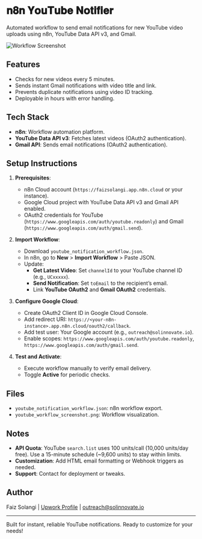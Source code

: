 # 𝐧𝟖𝐧 𝐘𝐨𝐮𝐓𝐮𝐛𝐞 𝐍𝐨𝐭𝐢𝐟𝐢𝐞𝐫

Automated workflow to send email notifications for new YouTube video uploads using n8n, YouTube Data API v3, and Gmail.

![Workflow Screenshot](youtube_workflow_screenshot.png)

## Features
- Checks for new videos every 5 minutes.
- Sends instant Gmail notifications with video title and link.
- Prevents duplicate notifications using video ID tracking.
- Deployable in hours with error handling.

## Tech Stack
- **n8n**: Workflow automation platform.
- **YouTube Data API v3**: Fetches latest videos (OAuth2 authentication).
- **Gmail API**: Sends email notifications (OAuth2 authentication).

## Setup Instructions
1. **Prerequisites**:
   - n8n Cloud account (`https://faizsolangi.app.n8n.cloud` or your instance).
   - Google Cloud project with YouTube Data API v3 and Gmail API enabled.
   - OAuth2 credentials for YouTube (`https://www.googleapis.com/auth/youtube.readonly`) and Gmail (`https://www.googleapis.com/auth/gmail.send`).

2. **Import Workflow**:
   - Download `youtube_notification_workflow.json`.
   - In n8n, go to **New** > **Import Workflow** > Paste JSON.
   - Update:
     - **Get Latest Video**: Set `channelId` to your YouTube channel ID (e.g., `UCxxxxx`).
     - **Send Notification**: Set `toEmail` to the recipient’s email.
     - Link **YouTube OAuth2** and **Gmail OAuth2** credentials.

3. **Configure Google Cloud**:
   - Create OAuth2 Client ID in Google Cloud Console.
   - Add redirect URI: `https://<your-n8n-instance>.app.n8n.cloud/oauth2/callback`.
   - Add test user: Your Google account (e.g., `outreach@solinnovate.io`).
   - Enable scopes: `https://www.googleapis.com/auth/youtube.readonly`, `https://www.googleapis.com/auth/gmail.send`.

4. **Test and Activate**:
   - Execute workflow manually to verify email delivery.
   - Toggle **Active** for periodic checks.

## Files
- `youtube_notification_workflow.json`: n8n workflow export.
- `youtube_workflow_screenshot.png`: Workflow visualization.

## Notes
- **API Quota**: YouTube `search.list` uses 100 units/call (10,000 units/day free). Use a 15-minute schedule (~9,600 units) to stay within limits.
- **Customization**: Add HTML email formatting or Webhook triggers as needed.
- **Support**: Contact for deployment or tweaks.

## Author
Faiz Solangi | [Upwork Profile](https://www.upwork.com/freelancers/~your-upwork-id) | outreach@solinnovate.io

---

Built for instant, reliable YouTube notifications. Ready to customize for your needs!
